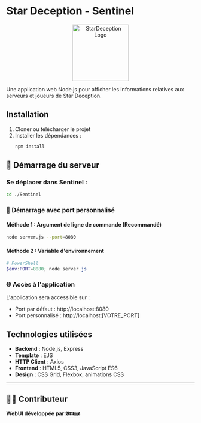 # Star Deception - Sentinel

<div align="center">
  <img src="public/Sentinel Logo.png" alt="StarDeception Logo" width="150" height="150">
</div>

Une application web Node.js pour afficher les informations relatives aux serveurs et joueurs de Star Deception.

## Installation

1. Cloner ou télécharger le projet
2. Installer les dépendances :
   ```bash
   npm install
   ```

## 🚀 Démarrage du serveur

### Se déplacer dans Sentinel :
```bash
cd ./Sentinel
```

### 🎯 Démarrage avec port personnalisé

#### Méthode 1 : Argument de ligne de commande (Recommandé)
```bash
node server.js --port=8080
```

#### Méthode 2 : Variable d'environnement
```powershell
# PowerShell
$env:PORT=8080; node server.js
```

### 🌐 Accès à l'application

L'application sera accessible sur :
- Port par défaut : http://localhost:8080
- Port personnalisé : http://localhost:[VOTRE_PORT]

## Technologies utilisées

- **Backend** : Node.js, Express
- **Template** : EJS
- **HTTP Client** : Axios
- **Frontend** : HTML5, CSS3, JavaScript ES6
- **Design** : CSS Grid, Flexbox, animations CSS

---

## 👨‍💻 Contributeur

**WebUI développée par [𝕭𝖗𝖚𝖒𝖊](https://noasecond.com)**